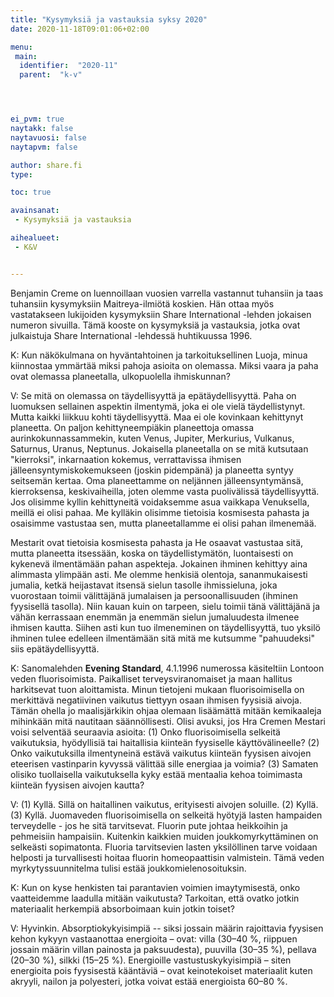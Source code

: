 ```yaml
---
title: "Kysymyksiä ja vastauksia syksy 2020"
date: 2020-11-18T09:01:06+02:00

menu:
 main:
  identifier:  "2020-11"
  parent:  "k-v"




ei_pvm: true
naytakk: false
naytavuosi: false
naytapvm: false

author: share.fi
type:

toc: true

avainsanat:
 - Kysymyksiä ja vastauksia

aihealueet:
 - K&V


---
```

<p class="alustus">Benjamin Creme on luennoillaan vuosien varrella vastannut tuhansiin ja taas tuhansiin kysymyksiin Maitreya-ilmiötä koskien. Hän ottaa myös vastatakseen lukijoiden kysymyksiin Share International -lehden jokaisen numeron sivuilla. Tämä kooste on kysymyksiä ja vastauksia, jotka ovat julkaistuja Share International -lehdessä huhtikuussa 1996.</p>


<div class="qna">

<p class="qna-q">K: Kun näkökulmana on hyväntahtoinen ja tarkoituksellinen Luoja, minua kiinnostaa ymmärtää miksi pahoja asioita on olemassa. Miksi vaara ja paha ovat olemassa planeetalla, ulkopuolella ihmiskunnan?</p>
V: Se mitä on olemassa on täydellisyyttä ja epätäydellisyyttä. Paha on luomuksen sellainen aspektin ilmentymä, joka ei ole vielä täydellistynyt. Mutta kaikki liikkuu kohti täydellisyyttä. Maa ei ole kovinkaan kehittynyt planeetta. On paljon kehittyneempiäkin planeettoja omassa aurinkokunnassammekin, kuten Venus, Jupiter, Merkurius, Vulkanus, Saturnus, Uranus, Neptunus. Jokaisella planeetalla on se mitä kutsutaan "kierroksi", inkarnaation kokemus, verrattavissa ihmisen jälleensyntymiskokemukseen (joskin pidempänä) ja planeetta syntyy seitsemän kertaa. Oma planeettamme on neljännen jälleensyntymänsä, kierroksensa, keskivaiheilla, joten olemme vasta puolivälissä täydellisyyttä. Jos olisimme kyllin kehittyneitä voidaksemme asua vaikkapa Venuksella, meillä ei olisi pahaa. Me kylläkin olisimme tietoisia kosmisesta pahasta ja osaisimme vastustaa sen, mutta planeetallamme ei olisi pahan ilmenemää.

Mestarit ovat tietoisia kosmisesta pahasta ja He osaavat vastustaa sitä, mutta planeetta itsessään, koska on täydellistymätön, luontaisesti on kykenevä ilmentämään pahan aspekteja. Jokainen ihminen kehittyy aina alimmasta ylimpään asti. Me olemme henkisiä olentoja, sananmukaisesti jumalia, ketkä heijastavat itsensä sielun tasolle ihmissieluna, joka vuorostaan toimii välittäjänä jumalaisen ja persoonallisuuden (ihminen fyysisellä tasolla). Niin kauan kuin on tarpeen, sielu toimii tänä välittäjänä ja vähän kerrassaan enemmän ja enemmän sielun jumaluudesta ilmenee ihmisen kautta. Siihen asti kun tuo ilmeneminen on täydellisyyttä, tuo yksilö ihminen tulee edelleen ilmentämään sitä mitä me kutsumme "pahuudeksi" siis epätäydellisyyttä.


<p class="qna-q">K: Sanomalehden <strong>Evening Standard</strong>, 4.1.1996 numerossa käsiteltiin Lontoon veden fluorisoimista. Paikalliset terveysviranomaiset ja maan hallitus harkitsevat tuon aloittamista. Minun tietojeni mukaan fluorisoimisella on merkittävä negatiivinen vaikutus tiettyyn osaan ihmisen fyysisiä aivoja. Tämän ohella jo maalisjärkikin ohjaa olemaan lisäämättä mitään kemikaaleja mihinkään mitä nautitaan säännöllisesti. Olisi avuksi, jos Hra Cremen Mestari voisi selventää seuraavia asioita: (1) Onko fluorisoimisella selkeitä vaikutuksia, hyödyllisiä tai haitallisia kiinteän fyysiselle käyttövälineelle? (2) Onko vaikutuksilla ilmentyneinä estävä vaikutus kiinteän fyysisen aivojen eteerisen vastinparin kyvyssä välittää sille energiaa ja voimia? (3) Samaten olisiko tuollaisella vaikutuksella kyky estää mentaalia kehoa toimimasta kiinteän fyysisen aivojen kautta?</p>
<p>V: (1) Kyllä. Sillä on haitallinen vaikutus, erityisesti aivojen soluille. (2) Kyllä. (3) Kyllä.
Juomaveden fluorisoimisella on selkeitä hyötyjä lasten hampaiden terveydelle - jos he sitä tarvitsevat. Fluorin pute johtaa heikkoihin ja pehmeisiin hampaisiin. Kuitenkin kaikkien muiden joukkomyrkyttäminen on selkeästi sopimatonta. Fluoria tarvitsevien lasten yksilöllinen tarve voidaan helposti ja turvallisesti hoitaa fluorin homeopaattisin valmistein. Tämä veden myrkytyssuunnitelma tulisi estää joukkomielenosoituksin.</p>

<p class="qna-q">K: Kun on kyse henkisten tai parantavien voimien imaytymisestä, onko vaatteidemme laadulla mitään vaikutusta? Tarkoitan, että ovatko jotkin materiaalit herkempiä absorboimaan kuin jotkin toiset?</p>
V: Hyvinkin. Absorptiokykyisimpiä -- siksi jossain määrin rajoittavia fyysisen kehon kykyyn vastaanottaa energioita – ovat: villa (30–40 %, riippuen jossain määrin villan painosta ja paksuudesta), puuvilla (30–35 %), pellava (20–30 %), silkki (15–25 %). Energioille vastustuskykyisimpiä – siten energioita pois fyysisestä kääntäviä – ovat keinotekoiset materiaalit kuten akryyli, nailon ja polyesteri, jotka voivat estää energioista 60–80 %.
</div>
